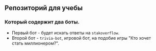 ## Репозиторий для учебы 

### Который содержит два боты.
 
- Первый бот - будет искать ответы на `stakoverflow`.
- Второй бот - `trivia-bot`, игровой бот, на подобие игры "Кто хочет стать миллионером?".
